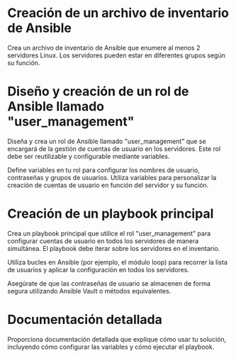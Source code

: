 # Creación de un archivo de inventario de Ansible

Crea un archivo de inventario de Ansible que enumere al menos 2 servidores Linux. Los
servidores pueden estar en diferentes grupos según su función.

# Diseño y creación de un rol de Ansible llamado "user_management"

Diseña y crea un rol de Ansible llamado "user_management" que se encargará de la gestión de
cuentas de usuario en los servidores. Este rol debe ser reutilizable y configurable mediante
variables.

Define variables en tu rol para configurar los nombres de usuario, contraseñas y grupos de
usuarios. Utiliza variables para personalizar la creación de cuentas de usuario en función del
servidor y su función.

# Creación de un playbook principal

Crea un playbook principal que utilice el rol "user_management" para configurar cuentas de
usuario en todos los servidores de manera simultánea. El playbook debe iterar sobre los
servidores en el inventario.

Utiliza bucles en Ansible (por ejemplo, el módulo loop) para recorrer la lista de usuarios y aplicar
la configuración en todos los servidores.

Asegúrate de que las contraseñas de usuario se almacenen de forma segura utilizando Ansible
Vault o métodos equivalentes.

# Documentación detallada

Proporciona documentación detallada que explique cómo usar tu solución, incluyendo cómo
configurar las variables y cómo ejecutar el playbook.
